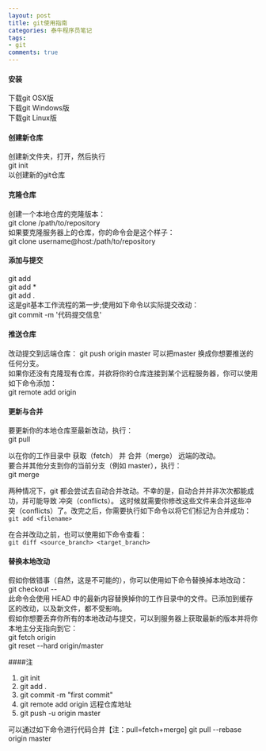```yaml
---
layout: post
title: git使用指南
categories: 泰牛程序员笔记
tags: 
- git
comments: true
---
```



#### 安装    

下载git OSX版     
下载git Windows版     
下载git Linux版        


#### 创建新仓库      
创建新文件夹，打开，然后执行      
git init     
以创建新的git仓库      

#### 克隆仓库    
创建一个本地仓库的克隆版本：      
git clone /path/to/repository       
如果要克隆服务器上的仓库，你的命令会是这个样子：     
git clone username@host:/path/to/repository    

#### 添加与提交         
git add <filename>      
git add *             
git add .   
这是git基本工作流程的第一步;使用如下命令以实际提交改动：       
git commit -m '代码提交信息'   
                        
#### 推送仓库    

改动提交到远端仓库： 
git push origin master 
可以把master 换成你想要推送的任何分支。    
如果你还没有克隆现有仓库，并欲将你的仓库连接到某个远程服务器，你可以使用如下命令添加：  
git remote add origin <server>   
             
#### 更新与合并  
                 
要更新你的本地仓库至最新改动，执行：        
git pull       
                 
以在你的工作目录中 获取（fetch） 并 合并（merge） 远端的改动。         
要合并其他分支到你的当前分支（例如 master），执行：            
git merge <branch>              
           
两种情况下，git 都会尝试去自动合并改动。不幸的是，自动合并并非次次都能成功，并可能导致 冲突（conflicts）。 这时候就需要你修改这些文件来合并这些冲突（conflicts）了。改完之后，你需要执行如下命令以将它们标记为合并成功：            
```git add <filename> ```               
          
在合并改动之前，也可以使用如下命令查看：          
```git diff <source_branch> <target_branch> ```    

#### 替换本地改动        
假如你做错事（自然，这是不可能的），你可以使用如下命令替换掉本地改动：            
git checkout -- <filename>            
此命令会使用 HEAD 中的最新内容替换掉你的工作目录中的文件。已添加到缓存区的改动，以及新文件，都不受影响。                         
假如你想要丢弃你所有的本地改动与提交，可以到服务器上获取最新的版本并将你本地主分支指向到它：          
git fetch origin                 
git reset --hard origin/master             
           
            
             
    
####注     
             
1. git init    
2. git add .           
3. git commit -m "first commit"     
4. git remote add origin 远程仓库地址      
5. git push -u origin master     

可以通过如下命令进行代码合并【注：pull=fetch+merge]
git pull --rebase origin master